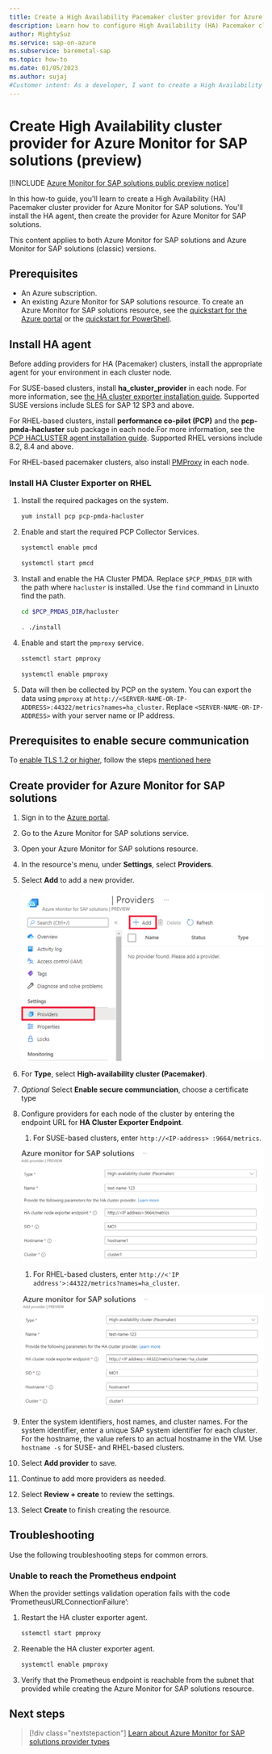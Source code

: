 ```yaml
---
title: Create a High Availability Pacemaker cluster provider for Azure Monitor for SAP solutions (preview)
description: Learn how to configure High Availability (HA) Pacemaker cluster providers for Azure Monitor for SAP solutions.
author: MightySuz
ms.service: sap-on-azure
ms.subservice: baremetal-sap
ms.topic: how-to
ms.date: 01/05/2023
ms.author: sujaj
#Customer intent: As a developer, I want to create a High Availability Pacemaker cluster so I can use the resource with Azure Monitor for SAP solutions.
---
```


# Create High Availability cluster provider for Azure Monitor for SAP solutions (preview)

[!INCLUDE [Azure Monitor for SAP solutions public preview notice](./includes/preview-azure-monitor.md)]

In this how-to guide, you'll learn to create a High Availability (HA) Pacemaker cluster provider for Azure Monitor for SAP solutions. You'll install the HA agent, then create the provider for Azure Monitor for SAP solutions.

This content applies to both Azure Monitor for SAP solutions and Azure Monitor for SAP solutions (classic) versions.

## Prerequisites

- An Azure subscription.
- An existing Azure Monitor for SAP solutions resource. To create an Azure Monitor for SAP solutions resource, see the [quickstart for the Azure portal](azure-monitor-sap-quickstart.md) or the [quickstart for PowerShell](azure-monitor-sap-quickstart-powershell.md).

## Install HA agent

Before adding providers for HA (Pacemaker) clusters, install the appropriate agent for your environment in each cluster node.

For SUSE-based clusters, install **ha_cluster_provider** in each node. For more information, see [the HA cluster exporter installation guide](https://github.com/ClusterLabs/ha_cluster_exporter#installation). Supported SUSE versions include SLES for SAP 12 SP3 and above.

For RHEL-based clusters, install **performance co-pilot (PCP)** and the **pcp-pmda-hacluster** sub package in each node.For more information, see the [PCP HACLUSTER agent installation guide](https://access.redhat.com/articles/6139852). Supported RHEL versions include 8.2, 8.4 and above.

For RHEL-based pacemaker clusters, also install [PMProxy](https://access.redhat.com/articles/6139852) in each node.

### Install HA Cluster Exporter on RHEL
1. Install the required packages on the system.

    ```bash
    yum install pcp pcp-pmda-hacluster
    ```

1. Enable and start the required PCP Collector Services.

    ```bash
    systemctl enable pmcd
    ```

    ```bash
    systemctl start pmcd
    ```

1. Install and enable the HA Cluster PMDA. Replace `$PCP_PMDAS_DIR` with the path where `hacluster` is installed. Use the `find` command in Linuxto find the path.

    ```bash
    cd $PCP_PMDAS_DIR/hacluster
    ```

    ```bash
    . ./install
    ```

1. Enable and start the `pmproxy` service.

    ```bash
    sstemctl start pmproxy
    ```

    ```bash
    systemctl enable pmproxy
    ```

1. Data will then be collected by PCP on the system. You can export the data using `pmproxy` at `http://<SERVER-NAME-OR-IP-ADDRESS>:44322/metrics?names=ha_cluster`. Replace `<SERVER-NAME-OR-IP-ADDRESS>` with your server name or IP address.

## Prerequisites to enable secure communication 

To [enable TLS 1.2 or higher](enable-tls-azure-monitor-sap-solutions.md), follow the steps [mentioned here](https://github.com/ClusterLabs/ha_cluster_exporter#tls-and-basic-authentication)

## Create provider for Azure Monitor for SAP solutions

1. Sign in to the [Azure portal](https://portal.azure.com).
1. Go to the Azure Monitor for SAP solutions service.
1. Open your Azure Monitor for SAP solutions resource.
1. In the resource's menu, under **Settings**, select **Providers**.
1. Select **Add** to add a new provider.

    ![Diagram of Azure Monitor for SAP solutions resource in the Azure portal, showing button to add a new provider.](./media/azure-monitor-sap/azure-monitor-providers-ha-cluster-start.png)

1. For **Type**, select **High-availability cluster (Pacemaker)**.
1. *Optional* Select **Enable secure communciation**, choose a certificate type
1. Configure providers for each node of the cluster by entering the endpoint URL for **HA Cluster Exporter Endpoint**.

    1. For SUSE-based clusters, enter `http://<IP-address> :9664/metrics`.

    ![Diagram of the setup for an Azure Monitor for SAP solutions resource, showing the fields for SUSE-based clusters.](./media/azure-monitor-sap/azure-monitor-providers-ha-cluster-suse.png)


    1. For RHEL-based clusters, enter `http://<'IP address'>:44322/metrics?names=ha_cluster`.

    ![Diagram of the setup for an Azure Monitor for SAP solutions resource, showing the fields for RHEL-based clusters.](./media/azure-monitor-sap/azure-monitor-providers-ha-cluster-rhel.png)


1. Enter the system identifiers, host names, and cluster names. For the system identifier, enter a unique SAP system identifier for each cluster. For the hostname, the value refers to an actual hostname in the VM. Use `hostname -s` for SUSE- and RHEL-based clusters.

1. Select **Add provider** to save.

1. Continue to add more providers as needed.

1. Select **Review + create** to review the settings.

1. Select **Create** to finish creating the resource.

## Troubleshooting

Use the following troubleshooting steps for common errors.

### Unable to reach the Prometheus endpoint

When the provider settings validation operation fails with the code ‘PrometheusURLConnectionFailure’:

1. Restart the HA cluster exporter agent.

    ```bash
    sstemctl start pmproxy
    ```

1. Reenable the HA cluster exporter agent.
    ```bash
    systemctl enable pmproxy
    ```

1. Verify that the Prometheus endpoint is reachable from the subnet that provided while creating the Azure Monitor for SAP solutions resource.

## Next steps

> [!div class="nextstepaction"]
> [Learn about Azure Monitor for SAP solutions provider types](azure-monitor-providers.md)

